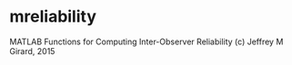 # mreliability
MATLAB Functions for Computing Inter-Observer Reliability
(c) Jeffrey M Girard, 2015
